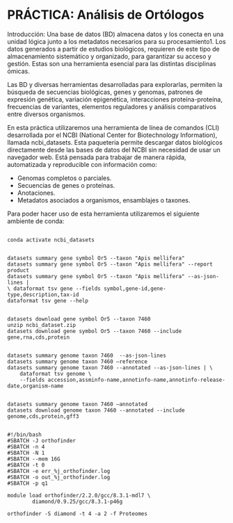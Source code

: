<h1> PRÁCTICA: Análisis de Ortólogos </h1>

<p>
Introducción: 
Una base de datos (BD) almacena datos y los conecta en una unidad lógica junto a los metadatos necesarios para su procesamiento1. ​Los datos generados a partir de estudios biológicos, requieren de este tipo de almacenamiento sistemático y organizado, para garantizar su acceso y gestión.​ Estas son una herramienta esencial para las distintas disciplinas ómicas.​

Las BD y diversas herramientas desarrolladas para explorarlas, permiten la búsqueda de secuencias biológicas, genes y genomas, patrones de expresión genética, variación epigenética, interacciones proteína-proteína, frecuencias de variantes, elementos reguladores y análisis comparativos entre diversos organismos.​
</p>

<p>
En esta práctica utilizaremos una herramienta de línea de comandos (CLI) desarrollada por el NCBI (National Center for Biotechnology Information), llamada <strog>ncbi_datasets</strog>. Esta paqueteria permite descargar datos biológicos directamente desde las bases de datos del NCBI sin necesidad de usar un navegador web. Está pensada para trabajar de manera rápida, automatizada y reproducible con información como:</p>
        
+ Genomas completos o parciales.
+ Secuencias de genes o proteínas.
+ Anotaciones.
+ Metadatos asociados a organismos, ensamblajes o taxones.

<p>
Para poder hacer uso de esta herramienta utilizaremos el siguiente ambiente de conda:
</p>

<pre><code>
conda activate ncbi_datasets
</code></pre>


<pre><code>
datasets summary gene symbol Or5 --taxon "Apis mellifera"​
datasets summary gene symbol Or5 --taxon "Apis mellifera" --report product​
datasets summary gene symbol Or5 --taxon "Apis mellifera" --as-json-lines |
\ dataformat tsv gene --fields symbol,gene-id,gene-type,description,tax-id​
dataformat tsv gene --help
</code></pre>


<pre><code>
datasets download gene symbol Or5 --taxon 7460​
unzip ncbi_dataset.zip​
datasets download gene symbol Or5 --taxon 7460 --include gene,rna,cds,protein
</code></pre>



<pre><code>
datasets summary genome taxon 7460  --as-json-lines​
datasets summary genome taxon 7460 –reference​
datasets summary genome taxon 7460 --annotated --as-json-lines | \​
    dataformat tsv genome \​
    --fields accession,assminfo-name,annotinfo-name,annotinfo-release-date,organism-name
</code></pre>



<pre><code>
datasets summary genome taxon 7460 –annotated​
datasets download genome taxon 7460 --annotated --include genome,cds,protein,gff3
</code></pre>

<pre><code>
#!/bin/bash
#SBATCH -J orthofinder
#SBATCH -n 4
#SBATCH -N 1
#SBATCH --mem 16G
#SBATCH -t 0
#SBATCH -e err_%j_orthofinder.log
#SBATCH -o out_%j_orthofinder.log
#SBATCH -p q1

module load orthofinder/2.2.0/gcc/8.3.1-mdl7 \
        diamond/0.9.25/gcc/8.3.1-p46g

orthofinder -S diamond -t 4 -a 2 -f Proteomes

</code></pre>





